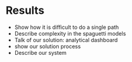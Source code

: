 # Results

* Show how it is difficult to do a single path
* Describe complexity in the spaguetti models
* Talk of our solution: analytical dashboard
* show our solution process
* Describe our system